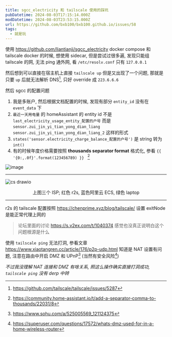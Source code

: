 ```yaml
---
title: sgcc_electricity 和 tailscale 使用的踩坑
pubDatetime: 2024-08-03T17:15:14.000Z
modDatetime: 2024-08-03T23:53:15.000Z
url: https://github.com/bxb100/bxb100.github.io/issues/58
tags:
  - 就是玩
---
```


使用 https://github.com/liantianji/sgcc_electricity docker compose 和 tailscale docker 的时候, 想使用 sidecar, 但是尝试过很多遍, 发现只能组 tailscale 的网, 无法 ping 通外网, 看 `/etc/resolv.conf` 只有 `127.0.0.1`

然后想到可以直接在宿主机上直接 `tailscale up` 但是又出现了一个问题, 那就是只要 `up` 后就无法解析 DNS[^1], 只好 override 成 `223.6.6.6`

然后 sgcc 的配置问题

1. 我是多账户, 然后根据文档配置的时候, 发现有部分 `entity_id` 没有在 `event_data` 下
2. `最近一天用电量` 的 homeAssistant 的 entity id 不是 `last_electricity_usage_entity_配置的户号` 而是 `sensor.zui_jin_yi_tian_yong_dian_liang` `sensor.zui_jin_yi_tian_yong_dian_liang_2` 这样的形式
3. `states('sensor.electricity_charge_balance_配置的户号')` 是 string 转为 `int()`
4. 有的时候年度价格需要按照 **thousands separator format** 格式化, 参看 `{{ '{0:,.0f}'.format(123456789) }} ` [^2]

![image](https://github.com/user-attachments/assets/b8cb133d-430b-4840-9b38-cd4bac0fd92d)

---

<a id='issuecomment-2267200536'></a>
![cs drawio](https://github.com/user-attachments/assets/06abce43-3f2c-43f7-b558-de4f1a68849e)

<p align="center">上图三个 ISP; 红色 r2s, 蓝色阿里云 ECS, 绿色 laptop</p>

---

r2s 的 tailscale 配置按照 https://chenprime.xyz/blog/tailscale/ 设置 exitNode 是能正常代理上网的

> 论坛里面的讨论 https://s.v2ex.com/t/1040374 感觉也没真正说明白这个问题根源是什么

使用 `tailscale ping` 无法打洞, 参看文章 https://www.xiaotangren.cc/article/176/p2p-udp.html 知道是 NAT 设置有问题, 注意在路由中开启 DMZ 和 UPnP[^3] (当然有安全风险[^4])

_不过我没理解 NAT 连接和 DMZ 有啥关系, 照这么操作确实直接打洞成功, `tailscale ping` 没有 derp 中转_

[^1]: https://github.com/tailscale/tailscale/issues/5287

[^2]: https://community.home-assistant.io/t/add-a-separator-comma-to-thousands/22031/8

[^3]: https://www.sohu.com/a/525005569_121124375

[^4]: https://superuser.com/questions/17572/whats-dmz-used-for-in-a-home-wireless-router
